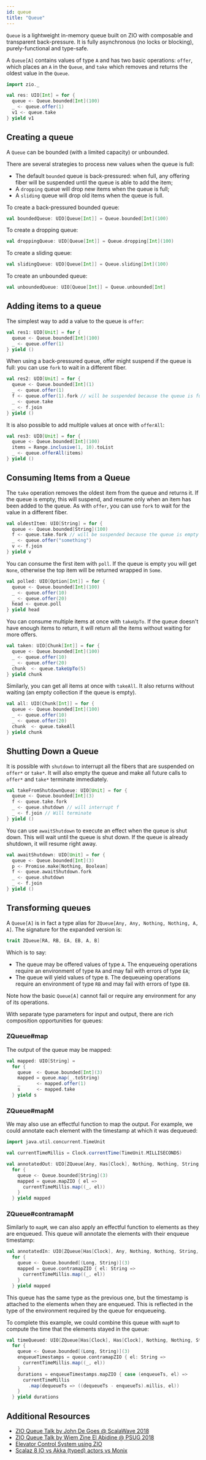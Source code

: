 ```yaml
---
id: queue
title: "Queue"
---
```


`Queue` is a lightweight in-memory queue built on ZIO with composable and transparent back-pressure. It is fully asynchronous (no locks or blocking), purely-functional and type-safe.

A `Queue[A]` contains values of type `A` and has two basic operations: `offer`, which places an `A` in the `Queue`, and `take` which removes and returns the oldest value in the `Queue`.

```scala mdoc:silent
import zio._

val res: UIO[Int] = for {
  queue <- Queue.bounded[Int](100)
  _ <- queue.offer(1)
  v1 <- queue.take
} yield v1
```

## Creating a queue

A `Queue` can be bounded (with a limited capacity) or unbounded.

There are several strategies to process new values when the queue is full:

- The default `bounded` queue is back-pressured: when full, any offering fiber will be suspended until the queue is able to add the item;
- A `dropping` queue will drop new items when the queue is full;
- A `sliding` queue will drop old items when the queue is full.

To create a back-pressured bounded queue:
```scala mdoc:silent
val boundedQueue: UIO[Queue[Int]] = Queue.bounded[Int](100)
```

To create a dropping queue:
```scala mdoc:silent
val droppingQueue: UIO[Queue[Int]] = Queue.dropping[Int](100)
```

To create a sliding queue:
```scala mdoc:silent
val slidingQueue: UIO[Queue[Int]] = Queue.sliding[Int](100)
```

To create an unbounded queue:
```scala mdoc:silent
val unboundedQueue: UIO[Queue[Int]] = Queue.unbounded[Int]
```

## Adding items to a queue

The simplest way to add a value to the queue is `offer`:

```scala mdoc:silent
val res1: UIO[Unit] = for {
  queue <- Queue.bounded[Int](100)
  _ <- queue.offer(1)
} yield ()
```

When using a back-pressured queue, offer might suspend if the queue is full: you can use `fork` to wait in a different fiber.

```scala mdoc:silent
val res2: UIO[Unit] = for {
  queue <- Queue.bounded[Int](1)
  _ <- queue.offer(1)
  f <- queue.offer(1).fork // will be suspended because the queue is full
  _ <- queue.take
  _ <- f.join
} yield ()
```

It is also possible to add multiple values at once with `offerAll`:

```scala mdoc:silent
val res3: UIO[Unit] = for {
  queue <- Queue.bounded[Int](100)
  items = Range.inclusive(1, 10).toList
  _ <- queue.offerAll(items)
} yield ()
```

## Consuming Items from a Queue

The `take` operation removes the oldest item from the queue and returns it. If the queue is empty, this will suspend, and resume only when an item has been added to the queue. As with `offer`, you can use `fork` to wait for the value in a different fiber.

```scala mdoc:silent
val oldestItem: UIO[String] = for {
  queue <- Queue.bounded[String](100)
  f <- queue.take.fork // will be suspended because the queue is empty
  _ <- queue.offer("something")
  v <- f.join
} yield v
```

You can consume the first item with `poll`. If the queue is empty you will get `None`, otherwise the top item will be returned wrapped in `Some`.

```scala mdoc:silent
val polled: UIO[Option[Int]] = for {
  queue <- Queue.bounded[Int](100)
  _ <- queue.offer(10)
  _ <- queue.offer(20)
  head <- queue.poll
} yield head
```

You can consume multiple items at once with `takeUpTo`. If the queue doesn't have enough items to return, it will return all the items without waiting for more offers.

```scala mdoc:silent
val taken: UIO[Chunk[Int]] = for {
  queue <- Queue.bounded[Int](100)
  _ <- queue.offer(10)
  _ <- queue.offer(20)
  chunk  <- queue.takeUpTo(5)
} yield chunk
```

Similarly, you can get all items at once with `takeAll`. It also returns without waiting (an empty collection if the queue is empty).

```scala mdoc:silent
val all: UIO[Chunk[Int]] = for {
  queue <- Queue.bounded[Int](100)
  _ <- queue.offer(10)
  _ <- queue.offer(20)
  chunk  <- queue.takeAll
} yield chunk
```

## Shutting Down a Queue

It is possible with `shutdown` to interrupt all the fibers that are suspended on `offer*` or `take*`. It will also empty the queue and make all future calls to `offer*` and `take*` terminate immediately.

```scala mdoc:silent
val takeFromShutdownQueue: UIO[Unit] = for {
  queue <- Queue.bounded[Int](3)
  f <- queue.take.fork
  _ <- queue.shutdown // will interrupt f
  _ <- f.join // Will terminate
} yield ()
```

You can use `awaitShutdown` to execute an effect when the queue is shut down. This will wait until the queue is shut down. If the queue is already shutdown, it will resume right away.

```scala mdoc:silent
val awaitShutdown: UIO[Unit] = for {
  queue <- Queue.bounded[Int](3)
  p <- Promise.make[Nothing, Boolean]
  f <- queue.awaitShutdown.fork
  _ <- queue.shutdown
  _ <- f.join
} yield ()
```

## Transforming queues

A `Queue[A]` is in fact a type alias for `ZQueue[Any, Any, Nothing, Nothing, A, A]`.
The signature for the expanded version is:
```scala
trait ZQueue[RA, RB, EA, EB, A, B]
```

Which is to say:
- The queue may be offered values of type `A`. The enqueueing operations require an environment of type `RA` and may fail with errors of type `EA`;
- The queue will yield values of type `B`. The dequeueing operations require an environment of type `RB` and may fail with errors of type `EB`.

Note how the basic `Queue[A]` cannot fail or require any environment for any of its operations.

With separate type parameters for input and output, there are rich composition opportunities for queues:

### ZQueue#map

The output of the queue may be mapped:

```scala mdoc:silent
val mapped: UIO[String] = 
  for {
    queue  <- Queue.bounded[Int](3)
    mapped = queue.map(_.toString)
    _      <- mapped.offer(1)
    s      <- mapped.take
  } yield s
```

### ZQueue#mapM

We may also use an effectful function to map the output. For example,
we could annotate each element with the timestamp at which it was dequeued:

```scala mdoc:silent
import java.util.concurrent.TimeUnit

val currentTimeMillis = Clock.currentTime(TimeUnit.MILLISECONDS)

val annotatedOut: UIO[ZQueue[Any, Has[Clock], Nothing, Nothing, String, (Long, String)]] =
  for {
    queue <- Queue.bounded[String](3)
    mapped = queue.mapZIO { el =>
      currentTimeMillis.map((_, el))
    }
  } yield mapped
```

### ZQueue#contramapM

Similarly to `mapM`, we can also apply an effectful function to
elements as they are enqueued. This queue will annotate the elements
with their enqueue timestamp:

```scala mdoc:silent
val annotatedIn: UIO[ZQueue[Has[Clock], Any, Nothing, Nothing, String, (Long, String)]] =
  for {
    queue <- Queue.bounded[(Long, String)](3)
    mapped = queue.contramapZIO { el: String =>
      currentTimeMillis.map((_, el))
    }
  } yield mapped
```

This queue has the same type as the previous one, but the timestamp is
attached to the elements when they are enqueued. This is reflected in
the type of the environment required by the queue for enqueueing.

To complete this example, we could combine this queue with `mapM` to
compute the time that the elements stayed in the queue:

```scala mdoc:silent
val timeQueued: UIO[ZQueue[Has[Clock], Has[Clock], Nothing, Nothing, String, (Duration, String)]] =
  for {
    queue <- Queue.bounded[(Long, String)](3)
    enqueueTimestamps = queue.contramapZIO { el: String =>
      currentTimeMillis.map((_, el))
    }
    durations = enqueueTimestamps.mapZIO { case (enqueueTs, el) =>
      currentTimeMillis
        .map(dequeueTs => ((dequeueTs - enqueueTs).millis, el))
    }
  } yield durations
```

## Additional Resources

- [ZIO Queue Talk by John De Goes @ ScalaWave 2018](https://www.slideshare.net/jdegoes/zio-queue)
- [ZIO Queue Talk by Wiem Zine El Abidine @ PSUG 2018](https://www.slideshare.net/wiemzin/psug-zio-queue)
- [Elevator Control System using ZIO](https://medium.com/@wiemzin/elevator-control-system-using-zio-c718ae423c58)
- [Scalaz 8 IO vs Akka (typed) actors vs Monix](https://blog.softwaremill.com/scalaz-8-io-vs-akka-typed-actors-vs-monix-part-1-5672657169e1)
